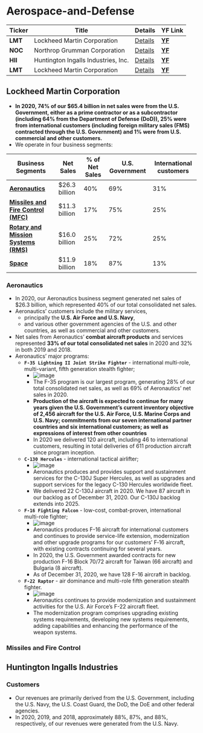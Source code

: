 # Aerospace-and-Defense
Ticker | Title | Details | YF Link
--- | --- | --- | ---
| **LMT** | Lockheed Martin Corporation | [Details](#Lockheed-Martin-Corporation) | **[YF](https://finance.yahoo.com/quote/LMT)** |
| **NOC** | Northrop Grumman Corporation | [Details](#Northrop-Grumman-Corporation) | **[YF](https://finance.yahoo.com/quote/NOC)** |
| **HII** | Huntington Ingalls Industries, Inc. | [Details](#Huntington-Ingalls-Industries) | **[YF](https://finance.yahoo.com/quote/HII)** |
| **LMT** | Lockheed Martin Corporation | [Details](#Lockheed-Martin-Corporation) | **[YF](https://finance.yahoo.com/quote/LMT)** |

## Lockheed Martin Corporation
- **In 2020, 74% of our $65.4 billion in net sales were from the U.S. Government, either as a prime contractor or as a subcontractor (including 64% from the Department of Defense (DoD)), 25% were from international customers (including foreign military sales (FMS) contracted through the U.S. Government) and 1% were from U.S. commercial and other customers.**
- We operate in four business segments:

Business Segments | Net Sales | % of Net Sales | U.S. Government | International customers
--- | --- | --- | --- | ---
| **[Aeronautics](#Aeronautics)** | $26.3 billion | 40% | 69% | 31% |
| **[Missiles and Fire Control (MFC)](#Missiles-and-Fire-Control)** |  $11.3 billion | 17% | 75% | 25% |
| **[Rotary and Mission Systems (RMS)](#Rotary-and-Mission-Systems)** | $16.0 billion | 25% | 72% | 25% |
| **[Space](#Space)** | $11.9 billion | 18% | 87% | 13% |

### Aeronautics
- In 2020, our Aeronautics business segment generated net sales of $26.3 billion, which represented 40% of our total consolidated net sales.
- Aeronautics’ customers include the military services, 
  - principally the **U.S. Air Force and U.S. Navy**,
  - and various other government agencies of the U.S. and other countries, as well as commercial and other customers.
- Net sales from Aeronautics’ **combat aircraft products** and services represented **33% of our total consolidated net sales** in 2020 and 32% in both 2019 and 2018.
- Aeronautics’ major programs:
  - **```F-35 Lightning II Joint Strike Fighter```** - international multi-role, multi-variant, fifth generation stealth fighter;
    - ![image](https://user-images.githubusercontent.com/85560091/130383336-f9b8d3f5-bb4a-4cf7-aae0-6f922f305114.png)
    - The F-35 program is our largest program, generating 28% of our total consolidated net sales, as well as 69% of Aeronautics’ net sales in 2020. 
    - **Production of the aircraft is expected to continue for many years given the U.S. Government’s current inventory objective of 2,456 aircraft for the U.S. Air Force, U.S. Marine Corps and U.S. Navy; commitments from our seven international partner countries and six international customers; as well as expressions of interest from other countries**
    - In 2020 we delivered 120 aircraft, including 46 to international customers, resulting in total deliveries of 611 production aircraft since program inception.
  - **```C-130 Hercules```** - international tactical airlifter;
     - ![image](https://user-images.githubusercontent.com/85560091/130383427-dde06fac-ad8d-4ef6-a9e2-3f7f2ce4849a.png)
     - Aeronautics produces and provides support and sustainment services for the C-130J Super Hercules, as well as upgrades and support services for the legacy C-130 Hercules worldwide fleet. 
     - We delivered 22 C-130J aircraft in 2020. We have 87 aircraft in our backlog as of December 31, 2020. Our C-130J backlog extends into 2025.
  - **```F-16 Fighting Falcon```** - low-cost, combat-proven, international multi-role fighter;
     - ![image](https://user-images.githubusercontent.com/85560091/130383598-38e40208-a7d4-4092-a395-0eaf9374dd76.png)
     - Aeronautics produces F-16 aircraft for international customers and continues to provide service-life extension, modernization and other upgrade programs for our customers’ F‑16 aircraft, with existing contracts continuing for several years. 
     - In 2020, the U.S. Government awarded contracts for new production F-16 Block 70/72 aircraft for Taiwan (66 aircraft) and Bulgaria (8 aircraft). 
     - As of December 31, 2020, we have 128 F-16 aircraft in backlog. 
  - **```F-22 Raptor```** - air dominance and multi-role fifth generation stealth fighter.
    - ![image](https://user-images.githubusercontent.com/85560091/130383901-1ddae5fe-53c4-4700-b5bd-fdd9a76fed60.png)
    - Aeronautics continues to provide modernization and sustainment activities for the U.S. Air Force’s F-22 aircraft fleet. 
    - The modernization program comprises upgrading existing systems requirements, developing new systems requirements, adding capabilities and enhancing the performance of the weapon systems. 

### Missiles and Fire Control


## Huntington Ingalls Industries
### Customers
- Our revenues are primarily derived from the U.S. Government, including the U.S. Navy, the U.S. Coast Guard, the DoD, the DoE and other federal agencies. 
- In 2020, 2019, and 2018, approximately 88%, 87%, and 88%, respectively, of our revenues were generated from the U.S. Navy.
